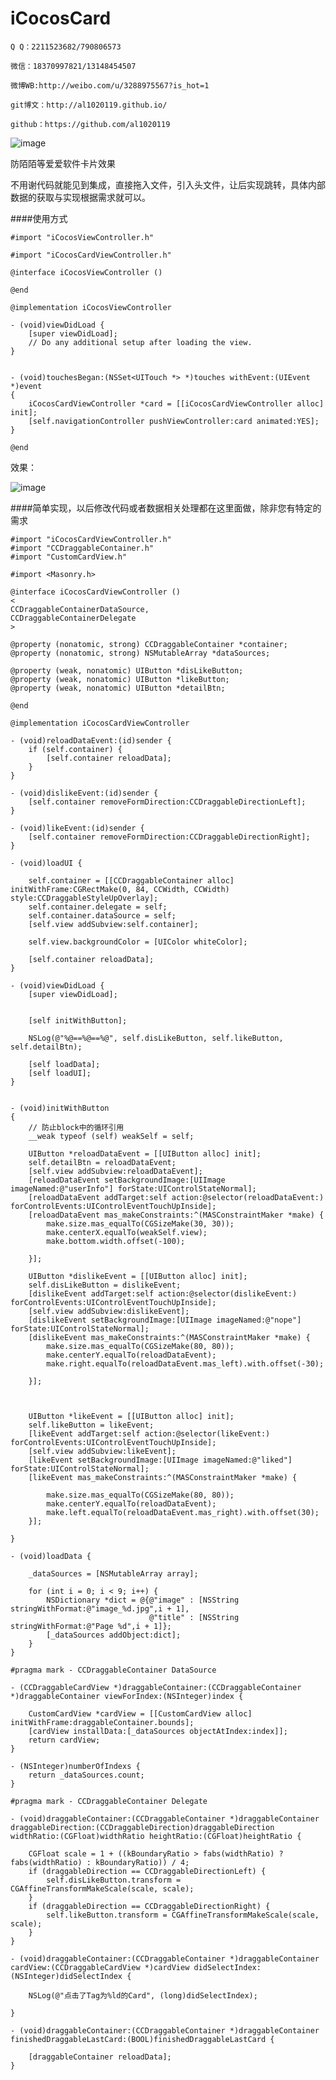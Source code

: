 # iCocosCard



    Q Q：2211523682/790806573

    微信：18370997821/13148454507
    
    微博WB:http://weibo.com/u/3288975567?is_hot=1
    
	git博文：http://al1020119.github.io/
	
	github：https://github.com/al1020119


![image](https://github.com/al1020119/iCocosCard/blob/master/iCocosCard.png)


防陌陌等爱爱软件卡片效果

不用谢代码就能见到集成，直接拖入文件，引入头文件，让后实现跳转，具体内部数据的获取与实现根据需求就可以。

####使用方式


	#import "iCocosViewController.h"
	
	#import "iCocosCardViewController.h"
	
	@interface iCocosViewController ()
	
	@end
	
	@implementation iCocosViewController
	
	- (void)viewDidLoad {
	    [super viewDidLoad];
	    // Do any additional setup after loading the view.
	}
	
	
	- (void)touchesBegan:(NSSet<UITouch *> *)touches withEvent:(UIEvent *)event
	{
	    iCocosCardViewController *card = [[iCocosCardViewController alloc] init];
	    [self.navigationController pushViewController:card animated:YES];
	}
	
	@end

效果：


![image](https://github.com/al1020119/iCocosCard/blob/master/screenshot.gif)



####简单实现，以后修改代码或者数据相关处理都在这里面做，除非您有特定的需求

	
	#import "iCocosCardViewController.h"
	#import "CCDraggableContainer.h"
	#import "CustomCardView.h"
	
	#import <Masonry.h>
	
	@interface iCocosCardViewController ()
	<
	CCDraggableContainerDataSource,
	CCDraggableContainerDelegate
	>
	
	@property (nonatomic, strong) CCDraggableContainer *container;
	@property (nonatomic, strong) NSMutableArray *dataSources;
	
	@property (weak, nonatomic) UIButton *disLikeButton;
	@property (weak, nonatomic) UIButton *likeButton;
	@property (weak, nonatomic) UIButton *detailBtn;
	
	@end
	
	@implementation iCocosCardViewController
	
	- (void)reloadDataEvent:(id)sender {
	    if (self.container) {
	        [self.container reloadData];
	    }
	}
	
	- (void)dislikeEvent:(id)sender {
	    [self.container removeFormDirection:CCDraggableDirectionLeft];
	}
	
	- (void)likeEvent:(id)sender {
	    [self.container removeFormDirection:CCDraggableDirectionRight];
	}
	
	- (void)loadUI {
	    
	    self.container = [[CCDraggableContainer alloc] initWithFrame:CGRectMake(0, 84, CCWidth, CCWidth) style:CCDraggableStyleUpOverlay];
	    self.container.delegate = self;
	    self.container.dataSource = self;
	    [self.view addSubview:self.container];
	    
	    self.view.backgroundColor = [UIColor whiteColor];
	    
	    [self.container reloadData];
	}
	
	- (void)viewDidLoad {
	    [super viewDidLoad];
	
	    
	    [self initWithButton];
	    
	    NSLog(@"%@==%@==%@", self.disLikeButton, self.likeButton, self.detailBtn);
	    
	    [self loadData];
	    [self loadUI];
	}
	
	
	- (void)initWithButton
	{
	    // 防止block中的循环引用
	    __weak typeof (self) weakSelf = self;
	    
	    UIButton *reloadDataEvent = [[UIButton alloc] init];
	    self.detailBtn = reloadDataEvent;
	    [self.view addSubview:reloadDataEvent];
	    [reloadDataEvent setBackgroundImage:[UIImage imageNamed:@"userInfo"] forState:UIControlStateNormal];
	    [reloadDataEvent addTarget:self action:@selector(reloadDataEvent:) forControlEvents:UIControlEventTouchUpInside];
	    [reloadDataEvent mas_makeConstraints:^(MASConstraintMaker *make) {
	        make.size.mas_equalTo(CGSizeMake(30, 30));
	        make.centerX.equalTo(weakSelf.view);
	        make.bottom.width.offset(-100);
	    
	    }];
	    
	    UIButton *dislikeEvent = [[UIButton alloc] init];
	    self.disLikeButton = dislikeEvent;
	    [dislikeEvent addTarget:self action:@selector(dislikeEvent:) forControlEvents:UIControlEventTouchUpInside];
	    [self.view addSubview:dislikeEvent];
	    [dislikeEvent setBackgroundImage:[UIImage imageNamed:@"nope"] forState:UIControlStateNormal];
	    [dislikeEvent mas_makeConstraints:^(MASConstraintMaker *make) {
	        make.size.mas_equalTo(CGSizeMake(80, 80));
	        make.centerY.equalTo(reloadDataEvent);
	        make.right.equalTo(reloadDataEvent.mas_left).with.offset(-30);
	        
	    }];
	    
	    
	    
	    UIButton *likeEvent = [[UIButton alloc] init];
	    self.likeButton = likeEvent;
	    [likeEvent addTarget:self action:@selector(likeEvent:) forControlEvents:UIControlEventTouchUpInside];
	    [self.view addSubview:likeEvent];
	    [likeEvent setBackgroundImage:[UIImage imageNamed:@"liked"] forState:UIControlStateNormal];
	    [likeEvent mas_makeConstraints:^(MASConstraintMaker *make) {
	        
	        make.size.mas_equalTo(CGSizeMake(80, 80));
	        make.centerY.equalTo(reloadDataEvent);
	        make.left.equalTo(reloadDataEvent.mas_right).with.offset(30);
	    }];
	    
	}
	
	- (void)loadData {
	    
	    _dataSources = [NSMutableArray array];
	    
	    for (int i = 0; i < 9; i++) {
	        NSDictionary *dict = @{@"image" : [NSString stringWithFormat:@"image_%d.jpg",i + 1],
	                               @"title" : [NSString stringWithFormat:@"Page %d",i + 1]};
	        [_dataSources addObject:dict];
	    }
	}
	
	#pragma mark - CCDraggableContainer DataSource
	
	- (CCDraggableCardView *)draggableContainer:(CCDraggableContainer *)draggableContainer viewForIndex:(NSInteger)index {
	    
	    CustomCardView *cardView = [[CustomCardView alloc] initWithFrame:draggableContainer.bounds];
	    [cardView installData:[_dataSources objectAtIndex:index]];
	    return cardView;
	}
	
	- (NSInteger)numberOfIndexs {
	    return _dataSources.count;
	}
	
	#pragma mark - CCDraggableContainer Delegate
	
	- (void)draggableContainer:(CCDraggableContainer *)draggableContainer draggableDirection:(CCDraggableDirection)draggableDirection widthRatio:(CGFloat)widthRatio heightRatio:(CGFloat)heightRatio {
	    
	    CGFloat scale = 1 + ((kBoundaryRatio > fabs(widthRatio) ? fabs(widthRatio) : kBoundaryRatio)) / 4;
	    if (draggableDirection == CCDraggableDirectionLeft) {
	        self.disLikeButton.transform = CGAffineTransformMakeScale(scale, scale);
	    }
	    if (draggableDirection == CCDraggableDirectionRight) {
	        self.likeButton.transform = CGAffineTransformMakeScale(scale, scale);
	    }
	}
	
	- (void)draggableContainer:(CCDraggableContainer *)draggableContainer cardView:(CCDraggableCardView *)cardView didSelectIndex:(NSInteger)didSelectIndex {
	    
	    NSLog(@"点击了Tag为%ld的Card", (long)didSelectIndex);
	
	}
	
	- (void)draggableContainer:(CCDraggableContainer *)draggableContainer finishedDraggableLastCard:(BOOL)finishedDraggableLastCard {
	   
	    [draggableContainer reloadData];
	}


